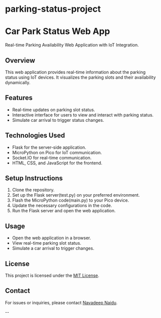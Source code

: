 # parking-status-project

# Car Park Status Web App

Real-time Parking Availability Web Application with IoT Integration.

## Overview

This web application provides real-time information about the parking status using IoT devices. It visualizes the parking slots and their availability dynamically.

## Features

- Real-time updates on parking slot status.
- Interactive interface for users to view and interact with parking status.
- Simulate car arrival to trigger status changes.

## Technologies Used

- Flask for the server-side application.
- MicroPython on Pico for IoT communication.
- Socket.IO for real-time communication.
- HTML, CSS, and JavaScript for the frontend.

## Setup Instructions

1. Clone the repository.
2. Set up the Flask server(test.py) on your preferred environment.
3. Flash the MicroPython code(main.py) to your Pico device.
4. Update the necessary configurations in the code.
5. Run the Flask server and open the web application.

## Usage

- Open the web application in a browser.
- View real-time parking slot status.
- Simulate a car arrival to trigger changes.


## License

This project is licensed under the [MIT License](LICENSE).


## Contact

For issues or inquiries, please contact [Navadeep Naidu](https://github.com/navadeepnaidu7).

--
